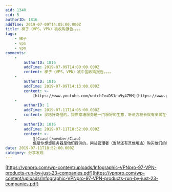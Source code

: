 ```yaml
---
aid: 1340
cid: 5
authorID: 1816
addTime: 2019-07-09T14:05:00.000Z
title: 梯子（VPS，VPN）被收购报告。。。。
tags:
    - 梯子
    - vps
    - vpn
comments:
    -
        authorID: 1816
        addTime: 2019-07-09T14:09:00.000Z
        content: 梯子（VPS，VPN）被中国收购报告。。。。
    -
        authorID: 1816
        addTime: 2019-07-09T14:13:00.000Z
        content: >-
            [https://www.youtube.com/watch?v=DS1eu9y4ZMM](https://www.youtube.com/watch?v=DS1eu9y4ZMM)
    -
        authorID: 1
        addTime: 2019-07-11T14:05:00.000Z
        content: 没啥好奇怪的，提供穿墙服务是一门极好的生意，听说方校长就有亲属在做这个（不对此言论负责）。
    -
        authorID: 1816
        addTime: 2019-07-11T18:52:00.000Z
        content: >-
            @[Ciao](/member/Ciao)
            但是你想想服务器是他们提供的，网站管理者（当然还有其他用途）购买他们的服务器之后，注册该网站的用户资料（邮箱，用户名，用户密码，微信，QQ号码，支付宝等注册信息）会不会也被他们获取？想封IP就封IP，想关掉谁的站点都可以用任何理由关掉。
date: 2019-07-11T18:52:00.000Z
category: 分享发现
---
```


[https://vpnpro.com/wp-content/uploads/Infographic-VPNpro-97-VPN-products-run-by-just-23-companies.pdf](https://vpnpro.com/wp-content/uploads/Infographic-VPNpro-97-VPN-products-run-by-just-23-companies.pdf)
